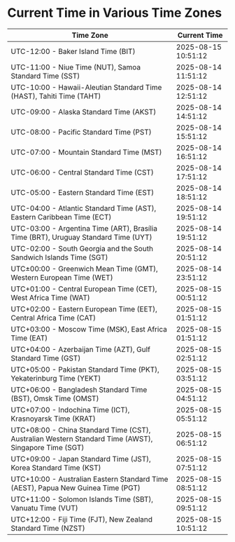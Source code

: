 # Current Time in Various Time Zones

| Time Zone | Current Time |
|-----------|--------------|
| UTC-12:00 - Baker Island Time (BIT) | 2025-08-15 10:51:12 |
| UTC-11:00 - Niue Time (NUT), Samoa Standard Time (SST) | 2025-08-14 11:51:12 |
| UTC-10:00 - Hawaii-Aleutian Standard Time (HAST), Tahiti Time (TAHT) | 2025-08-14 12:51:12 |
| UTC-09:00 - Alaska Standard Time (AKST) | 2025-08-14 14:51:12 |
| UTC-08:00 - Pacific Standard Time (PST) | 2025-08-14 15:51:12 |
| UTC-07:00 - Mountain Standard Time (MST) | 2025-08-14 16:51:12 |
| UTC-06:00 - Central Standard Time (CST) | 2025-08-14 17:51:12 |
| UTC-05:00 - Eastern Standard Time (EST) | 2025-08-14 18:51:12 |
| UTC-04:00 - Atlantic Standard Time (AST), Eastern Caribbean Time (ECT) | 2025-08-14 19:51:12 |
| UTC-03:00 - Argentina Time (ART), Brasília Time (BRT), Uruguay Standard Time (UYT) | 2025-08-14 19:51:12 |
| UTC-02:00 - South Georgia and the South Sandwich Islands Time (SGT) | 2025-08-14 20:51:12 |
| UTC±00:00 - Greenwich Mean Time (GMT), Western European Time (WET) | 2025-08-14 23:51:12 |
| UTC+01:00 - Central European Time (CET), West Africa Time (WAT) | 2025-08-15 00:51:12 |
| UTC+02:00 - Eastern European Time (EET), Central Africa Time (CAT) | 2025-08-15 01:51:12 |
| UTC+03:00 - Moscow Time (MSK), East Africa Time (EAT) | 2025-08-15 01:51:12 |
| UTC+04:00 - Azerbaijan Time (AZT), Gulf Standard Time (GST) | 2025-08-15 02:51:12 |
| UTC+05:00 - Pakistan Standard Time (PKT), Yekaterinburg Time (YEKT) | 2025-08-15 03:51:12 |
| UTC+06:00 - Bangladesh Standard Time (BST), Omsk Time (OMST) | 2025-08-15 04:51:12 |
| UTC+07:00 - Indochina Time (ICT), Krasnoyarsk Time (KRAT) | 2025-08-15 05:51:12 |
| UTC+08:00 - China Standard Time (CST), Australian Western Standard Time (AWST), Singapore Time (SGT) | 2025-08-15 06:51:12 |
| UTC+09:00 - Japan Standard Time (JST), Korea Standard Time (KST) | 2025-08-15 07:51:12 |
| UTC+10:00 - Australian Eastern Standard Time (AEST), Papua New Guinea Time (PGT) | 2025-08-15 08:51:12 |
| UTC+11:00 - Solomon Islands Time (SBT), Vanuatu Time (VUT) | 2025-08-15 09:51:12 |
| UTC+12:00 - Fiji Time (FJT), New Zealand Standard Time (NZST) | 2025-08-15 10:51:12 |
